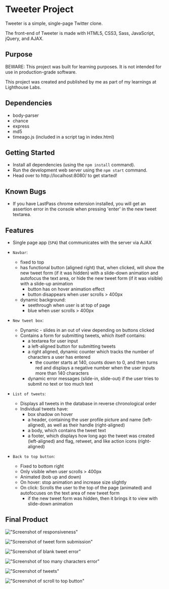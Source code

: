# Tweeter Project

Tweeter is a simple, single-page Twitter clone.

The front-end of Tweeter is made with HTML5, CSS3, Sass, JavaScript, jQuery, and AJAX.

## Purpose

BEWARE: This project was built for learning purposes. It is not intended for use in production-grade software.

This project was created and published by me as part of my learnings at Lighthouse Labs.

## Dependencies

- body-parser
- chance
- express
- md5
- timeago.js (included in a script tag in index.html)

## Getting Started

- Install all dependencies (using the `npm install` command).
- Run the development web server using the `npm start` command.
- Head over to http://localhost:8080/ to get started!

## Known Bugs

- If you have LastPass chrome extension installed, you will get an assertion error in the console when pressing 'enter' in the new tweet textarea.

## Features

- Single page app (`SPA`) that communicates with the server via AJAX

- `Navbar`:
   - fixed to top
   - has functional button (aligned right) that, when clicked, will show the new tweet form (if it was hidden) with a slide-down animation and autofocus the text area, or hide the new tweet form (if it was visible) with a slide-up animation
     - button has on hover animation effect
     - button disappears when user scrolls > 400px
   - dynamic background:
     - seethrough when user is at top of page
     - blue when user scrolls > 400px

- `New tweet box`:
  - Dynamic - slides in an out of view depending on buttons clicked
  - Contains a form for submitting tweets, which itself contains:
    - a textarea for user input
    - a left-aligned button for submitting tweets
    - a right aligned, dynamic counter which tracks the number of characters a user has entered
      - the counter starts at 140, counts down to 0, and then turns red and displays a negative number when the user inputs more than 140 characters
    - dynamic error messages (slide-in, slide-out) if the user tries to submit no text or too much text

- `List of tweets`:
  - Displays all tweets in the database in reverse chronological order
  - Individual tweets have:
    - box shadow on hover
    - a header, containing the user profile picture and name (left-aligned), as well as their handle (right-aligned)
    - a body, which contains the tweet text
    - a footer, which displays how long ago the tweet was created (left-aligned) and flag, retweet, and like action icons (right-aligned)

- `Back to top button`:
  - Fixed to bottom right
  - Only visible when user scrolls > 400px
  - Animated (bob up and down)
  - On hover: stop animation and increase size slightly
  - On click: Scrolls the user to the top of the page (animated) and autofocuses on the text area of new tweet form
    - if the new tweet form was hidden, then it brings it to view with slide-down animation

## Final Product

!["Screenshot of responsiveness"](https://github.com/jlabedzki/tweeter/blob/master/docs/responsiveness.gif?raw=true)

!["Screenshot of tweet form submission"](https://github.com/jlabedzki/tweeter/blob/master/docs/compose-tweet.gif?raw=true)

!["Screenshot of blank tweet error"](https://github.com/jlabedzki/tweeter/blob/master/docs/blank-tweet-error.gif?raw=true)

!["Screenshot of too many characters error"](https://github.com/jlabedzki/tweeter/blob/master/docs/too-many-char-error.gif?raw=true)

!["Screenshot of tweets"](https://github.com/jlabedzki/tweeter/blob/master/docs/tweets.gif?raw=true)

!["Screenshot of scroll to top button"](https://github.com/jlabedzki/tweeter/blob/master/docs/scroll-to-top-button.gif?raw=true)